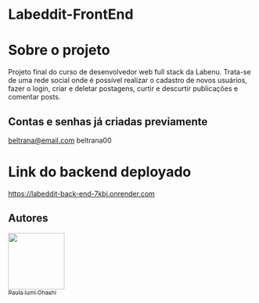 # Labeddit-FrontEnd

# Sobre o projeto
Projeto final do curso de desenvolvedor web full stack da Labenu. Trata-se de uma rede social onde é possível realizar o cadastro de novos usuários, fazer o login, criar e deletar postagens, curtir e descurtir publicações e comentar posts.

## Contas e senhas já criadas previamente
beltrana@email.com
beltrana00

# Link do backend deployado 
https://labeddit-back-end-7kbj.onrender.com

## Autores
[<img src="https://github.com/PaulaOhashi/labecommerce-backend/assets/107084846/d9ecbcb0-07da-44e1-a511-60f604e9d1bb" width=115><br><sub>Paula Iumi Ohashi</sub>](https://github.com/PaulaOhashi)
